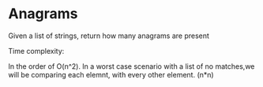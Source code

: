 Anagrams
========

Given a list of strings, return how many anagrams are present

Time complexity:

In the order of  O(n^2).
In a worst case scenario with a list of no matches,we will 
be comparing each elemnt, with every other element. (n*n)



